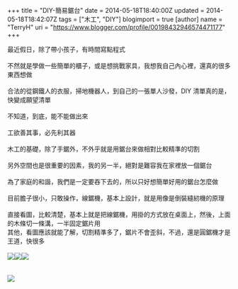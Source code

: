 +++
title = "DIY-簡易鋸台"
date = 2014-05-18T18:40:00Z
updated = 2014-05-18T18:42:07Z
tags = ["木工", "DIY"]
blogimport = true 
[author]
	name = "TerryH"
	uri = "https://www.blogger.com/profile/00198432946574471177"
+++

最近假日，除了帶小孩子，有時間寫點程式<br /><br />不然就是學做一些簡單的櫃子，或是想挑戰家具，我想我自己內心裡，還真的很多東西想做<br /><br />合法的從鋼鐵人的衣服，掃地機器人，到自己的一張單人沙發，DIY 清單真的是，快變成願望清單<br /><br />不知道，到底，能不能做出來<br /><br />工欲善其事，必先利其器<br /><br />木工的基礎，除了手鋸外，不外乎就是用鋸台來做相對比較精準的切割<br /><br />另外空間也是很重要的因素，我的另一半，絕對是難容我在家裡放一個鋸台<br /><br />為了家庭的和諧，我們是一定要吞下去的，所以只好想簡單好用的鋸台怎麼做<br /><br />目前膽子很小，只敢操作，線鋸機，基本上設計，就是用像是倒裝縫紉機的原理<br /><br />直接看圖，比較清楚，基本上就是把線鋸機，用掛的方式放在桌面上，然後，上面的木條切一條溝，一半固定鋸片用<br />其他，看圖應該就能了解，切割精準多了，鋸片不會歪斜，不過，還是圓鋸機才是王道，快很多<br /><br /><a href="http://1.bp.blogspot.com/-RVsb1tWaFhY/U3DN9aSbWaI/AAAAAAAABmQ/0wLy9pRhIXU/s1600/20140511_163331.jpg" imageanchor="1" ><img border="0" src="http://1.bp.blogspot.com/-RVsb1tWaFhY/U3DN9aSbWaI/AAAAAAAABmQ/0wLy9pRhIXU/s640/20140511_163331.jpg" /></a><a href="http://1.bp.blogspot.com/-KA1hwAG-TSQ/U3DOM-XzbRI/AAAAAAAABmY/JGgTRCGjQ98/s1600/20140511_163325.jpg" imageanchor="1" ><img border="0" src="http://1.bp.blogspot.com/-KA1hwAG-TSQ/U3DOM-XzbRI/AAAAAAAABmY/JGgTRCGjQ98/s640/20140511_163325.jpg" /></a><a href="http://4.bp.blogspot.com/-gNmpGopI5g0/U3DPdtaX5BI/AAAAAAAABns/rrTwJFUMKcc/s1600/20140511_150448.jpg" imageanchor="1" ><img border="0" src="http://4.bp.blogspot.com/-gNmpGopI5g0/U3DPdtaX5BI/AAAAAAAABns/rrTwJFUMKcc/s640/20140511_150448.jpg" /></a><br /><br /><br /><a href="http://3.bp.blogspot.com/-LI-7WCNypqQ/U3lgWqrtNaI/AAAAAAAABn8/x_-YrUgj-8U/s1600/20140517_173930.jpg" imageanchor="1" ><img border="0" src="http://3.bp.blogspot.com/-LI-7WCNypqQ/U3lgWqrtNaI/AAAAAAAABn8/x_-YrUgj-8U/s640/20140517_173930.jpg" /></a><br />
